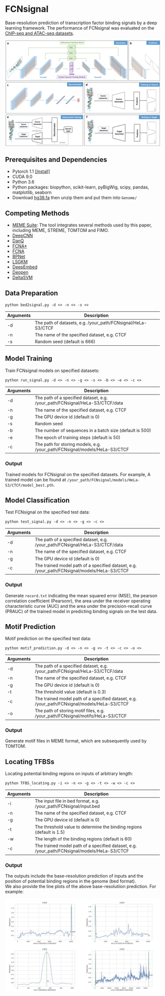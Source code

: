 # FCNsignal

Base-resolution prediction of transcription factor binding signals by a deep learning framework. The performance of FCNsignal was evaluated on the [ChIP-seq and ATAC-seq datasets](https://www.encodeproject.org/).

<p align="center"> 
<img src=https://github.com/turningpoint1988/NLDNN/blob/main/flowchart.jpg>
</p>

## Prerequisites and Dependencies

- Pytorch 1.1 [[Install]](https://pytorch.org/)
- CUDA 9.0
- Python 3.6
- Python packages: biopython, scikit-learn, pyBigWig, scipy, pandas, matplotlib, seaborn
- Download [hg38.fa](https://hgdownload.soe.ucsc.edu/downloads.html#human) then unzip them and put them into `Genome/`

## Competing Methods

- [MEME Suite](https://meme-suite.org/meme/doc/download.html): The tool integrates several methods used by this paper, including MEME, STREME, TOMTOM and FIMO.
- [DeepCNN](https://github.com/turningpoint1988/DLBSS)
- [DanQ](https://github.com/uci-cbcl/DanQ)
- [FCNA\*](https://github.com/turningpoint1988/FCNA)
- [FCNA](https://github.com/turningpoint1988/FCNsignal)
- [BPNet](https://github.com/kundajelab/bpnet/)
- [LSGKM](https://github.com/Dongwon-Lee/lsgkm)
- [DeepEmbed](https://github.com/minxueric/ismb2017_lstm)
- [Deopen](https://github.com/kimmo1019/Deopen)
- [DeltaSVM](https://www.beerlab.org/deltasvm/)

## Data Preparation

```
python bed2signal.py -d <> -n <> -s <>
```

| Arguments   | Description                                                    |
| ----------- | -------------------------------------------------------------- |
| -d          | The path of datasets, e.g. /your_path/FCNsignal/HeLa-S3/CTCF   |
| -n          | The name of the specified dataset, e.g. CTCF                   |
| -s          | Random seed (default is 666)                                   |


## Model Training

Train FCNsignal models on specified datasets:

```
python run_signal.py -d <> -n <> -g <> -s <> -b <> -e <> -c <>
```

| Arguments  | Description                                                                      |
| ---------- | -------------------------------------------------------------------------------- |
| -d         | The path of a specified dataset, e.g. /your_path/FCNsignal/HeLa-S3/CTCF/data     |
| -n         | The name of the specified dataset, e.g. CTCF                                     |
| -g         | The GPU device id (default is 0)                                                 |
| -s         | Random seed                                                                      |
| -b         | The number of sequences in a batch size (default is 500)                         |
| -e         | The epoch of training steps (default is 50)                                      |
| -c         | The path for storing models, e.g. /your_path/FCNsignal/models/HeLa-S3/CTCF       |

### Output

Trained models for FCNsignal on the specified datasets. For example, A trained model can be found at `/your_path/FCNsignal/models/HeLa-S3/CTCF/model_best.pth`.

## Model Classification

Test FCNsignal on the specified test data:

```
python test_signal.py -d <> -n <> -g <> -c <>
```

| Arguments  | Description                                                                                 |
| ---------- | ------------------------------------------------------------------------------------------- |
| -d         | The path of a specified dataset, e.g. /your_path/FCNsignal/HeLa-S3/CTCF/data                |
| -n         | The name of the specified dataset, e.g. CTCF                                                |
| -g         | The GPU device id (default is 0)                                                            |
| -c         | The trained model path of a specified dataset, e.g. /your_path/FCNsignal/models/HeLa-S3/CTCF|

### Output

Generate `record.txt` indicating the mean squared error (MSE), the pearson correlation coefficient (Pearsonr), the area under the receiver operating characteristic curve (AUC) and the area under the precision-recall curve (PRAUC) of the trained model in predicting binding signals on the test data.

## Motif Prediction

Motif prediction on the specified test data:

```
python motif_prediction.py -d <> -n <> -g <> -t <> -c <> -o <>
```

| Arguments  | Description                                                                                 |
| ---------- | ------------------------------------------------------------------------------------------- |
| -d         | The path of a specified dataset, e.g. /your_path/FCNsignal/HeLa-S3/CTCF/data                |
| -n         | The name of the specified dataset, e.g. CTCF                                                |
| -g         | The GPU device id (default is 0)                                                            |
| -t         | The threshold value (default is 0.3)                                                        |
| -c         | The trained model path of a specified dataset, e.g. /your_path/FCNsignal/models/HeLa-S3/CTCF|
| -o         | The path of storing motif files, e.g. /your_path/FCNsignal/motifs/HeLa-S3/CTCF              |

### Output

Generate motif files in MEME format, which are subsequently used by TOMTOM.


## Locating TFBSs

Locating potential binding regions on inputs of arbitrary length:

```
python TFBS_locating.py -i <> -n <> -g <> -t <> -w <> -c <>
```
| Arguments  | Description                                                                                 |
| ---------- | ------------------------------------------------------------------------------------------- |
| -i         | The input file in bed format, e.g. /your_path/FCNsignal/input.bed                           |
| -n         | The name of the specified dataset, e.g. CTCF                                                |
| -g         | The GPU device id (default is 0)                                                            |
| -t         | The threshold value to determine the binding regions (default is 1.5)                       |
| -w         | The length of the binding regions (default is 60)                                           |
| -c         | The trained model path of a specified dataset, e.g. /your_path/FCNsignal/models/HeLa-S3/CTCF|

### Output

The outputs include the base-resolution prediction of inputs and the position of potential binding regions in the genome (bed format). <br/>
We also provide the line plots of the above base-resolutiion prediction. For example:

<p align="center"> 
<img src=https://github.com/turningpoint1988/FCNsignal/blob/main/output.jpg>
</p>
